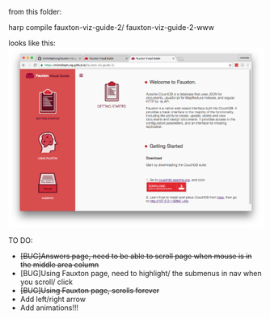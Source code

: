 from this folder: 

  harp compile fauxton-viz-guide-2/ fauxton-viz-guide-2-www

looks like this:
![Screenshot](https://github.com/michellephung/fauxton-viz-guide-2/blob/master/Screen%20Shot%202016-09-13%20at%2012.48.36%20AM.png)



TO DO:

  - ~~[BUG]Answers page, need to be able to scroll page when mouse is in the middle area column~~
  - [BUG]Using Fauxton page, need to highlight/ the submenus in nav when you scroll/ click
  - ~~[BUG]Using Fauxton page, scrolls forever~~
  - Add left/right arrow
  - Add animations!!!
